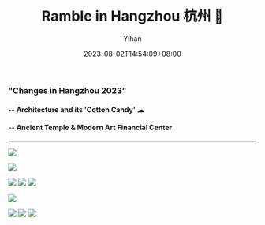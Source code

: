 ﻿---
title: "Ramble in Hangzhou 杭州 💙"
date: 2023-08-02T14:54:09+08:00
hidemeta: true
draft: false
author: ["Yihan"]
keywords: 
- City
tags:
- 🏘️

description: ""
showToc: true
TocOpen: true
showbreadcrumbs: true
disableShare: true
weight: 321
cover:
    image: "plogs/hz2307/hz2307coverok.heic"
    caption: "Summertime Citywalk :D"
    alt: ""
    relative: false
---
### "Changes in Hangzhou 2023"
#### -- Architecture and its 'Cotton Candy' ☁
#### -- Ancient Temple & Modern Art Financial Center
----------------


![](hz23071.jpg)

![](hz23072.jpg)

![](hz23073.jpg)
![](hz23074.jpg)
![](hz23075.jpg)

![](hz23076.jpg)

![](hz23077.jpg)
![](hz23078.jpg)
![](hz23079.jpg)
